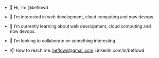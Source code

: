 - 👋 Hi, I’m @beflowd
- 👀 I’m interested in web development, cloud computing and now devops.
- 🌱 I’m currently learning about web development, cloud computing and now devops.
- 💞️ I’m looking to collaborate on something interesting.

- 📫 How to reach me:
    beflowd@gmail.com
    LinkedIn.com/in/beflowd
